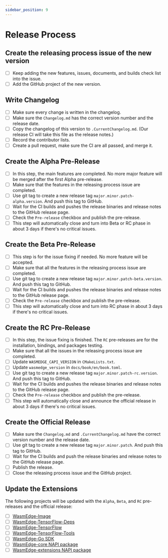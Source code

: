 ```yaml
---
sidebar_position: 9
---
```


# Release Process

## Create the releasing process issue of the new version

- [ ] Keep adding the new features, issues, documents, and builds check list into the issue.
- [ ] Add the GitHub project of the new version.

## Write Changelog

- [ ] Make sure every change is written in the changelog.
- [ ] Make sure the `Changelog.md` has the correct version number and the release date.
- [ ] Copy the changelog of this version to `.CurrentChangelog.md`. (Our release CI will take this file as the release notes.)
- [ ] Record the contributor lists.
- [ ] Create a pull request, make sure the CI are all passed, and merge it.

## Create the Alpha Pre-Release

- [ ] In this step, the main features are completed. No more major feature will be merged after the first Alpha pre-release.
- [ ] Make sure that the features in the releasing process issue are completed.
- [ ] Use git tag to create a new release tag `major.minor.patch-alpha.version`. And push this tag to GitHub.
- [ ] Wait for the CI builds and pushes the release binaries and release notes to the GitHub release page.
- [ ] Check the `Pre-release` checkbox and publish the pre-release.
- [ ] This step will automatically close and turn into Beta or RC phase in about 3 days if there's no critical issues.

## Create the Beta Pre-Release

- [ ] This step is for the issue fixing if needed. No more feature will be accepted.
- [ ] Make sure that all the features in the releasing process issue are completed.
- [ ] Use git tag to create a new release tag `major.minor.patch-beta.version`. And push this tag to GitHub.
- [ ] Wait for the CI builds and pushes the release binaries and release notes to the GitHub release page.
- [ ] Check the `Pre-release` checkbox and publish the pre-release.
- [ ] This step will automatically close and turn into RC phase in about 3 days if there's no critical issues.

## Create the RC Pre-Release

- [ ] In this step, the issue fixing is finished. The `RC` pre-releases are for the installation, bindings, and packages testing.
- [ ] Make sure that all the issues in the releasing process issue are completed.
- [ ] Update `WASMEDGE_CAPI_VERSION` in `CMakeLists.txt`.
- [ ] Update `wasmedge_version` in `docs/book/en/book.toml`.
- [ ] Use git tag to create a new release tag `major.minor.patch-rc.version`. And push this tag to GitHub.
- [ ] Wait for the CI builds and pushes the release binaries and release notes to the GitHub release page.
- [ ] Check the `Pre-release` checkbox and publish the pre-release.
- [ ] This step will automatically close and announce the official release in about 3 days if there's no critical issues.

## Create the Official Release

- [ ] Make sure the `Changelog.md` and `.CurrentChangelog.md` have the correct version number and the release date.
- [ ] Use git tag to create a new release tag `major.minor.patch`. And push this tag to GitHub.
- [ ] Wait for the CI builds and push the release binaries and release notes to the GitHub release page.
- [ ] Publish the release.
- [ ] Close the releasing process issue and the GitHub project.

## Update the Extensions

The following projects will be updated with the `Alpha`, `Beta`, and `RC` pre-releases and the official release:

- [ ] [WasmEdge-Image](https://github.com/second-state/WasmEdge-image)
- [ ] [WasmEdge-TensorFlow-Deps](https://github.com/second-state/WasmEdge-tensorflow-deps)
- [ ] [WasmEdge-TensorFlow](https://github.com/second-state/WasmEdge-tensorflow)
- [ ] [WasmEdge-TensorFlow-Tools](https://github.com/second-state/WasmEdge-tensorflow-tools)
- [ ] [WasmEdge-Go SDK](https://github.com/second-state/WasmEdge-go)
- [ ] [WasmEdge-core NAPI package](https://github.com/second-state/wasmedge-core)
- [ ] [WasmEdge-extensions NAPI package](https://github.com/second-state/wasmedge-extensions)
